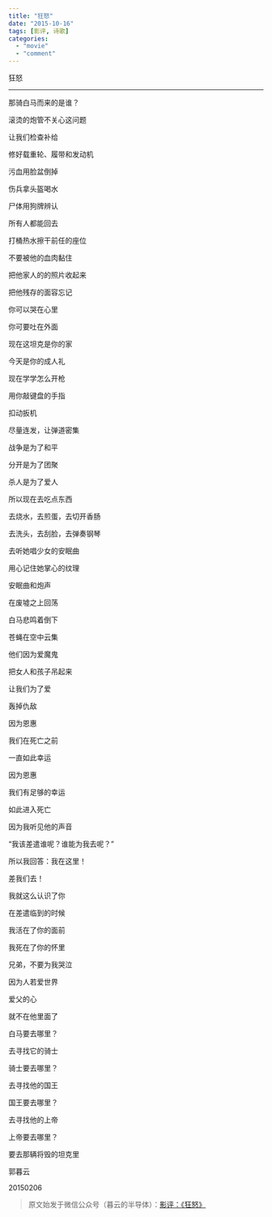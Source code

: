 ```yaml
---
title: "狂怒"
date: "2015-10-16"
tags: [影评, 诗歌]
categories: 
  - "movie"
  - "comment"
---
```




狂怒

* * *

那骑白马而来的是谁？

滚烫的炮管不关心这问题

让我们检查补给

修好载重轮、履带和发动机

  

污血用脸盆倒掉

伤兵拿头盔喝水

尸体用狗牌辨认

所有人都能回去

  

打桶热水擦干前任的座位

不要被他的血肉黏住

把他家人的的照片收起来

把他残存的面容忘记

  

你可以哭在心里

你可要吐在外面

现在这坦克是你的家

今天是你的成人礼

  

现在学学怎么开枪

  

用你敲键盘的手指

扣动扳机

尽量连发，让弹道密集

  

战争是为了和平

分开是为了团聚

杀人是为了爱人

所以现在去吃点东西

  

去烧水，去煎蛋，去切开香肠

去洗头，去刮脸，去弹奏钢琴

去听她唱少女的安眠曲

用心记住她掌心的纹理

  

安眠曲和炮声

在废墟之上回荡

白马悲鸣着倒下

苍蝇在空中云集

  

他们因为爱魔鬼

把女人和孩子吊起来

让我们为了爱

轰掉仇敌

  

因为恩惠

我们在死亡之前

一直如此幸运

因为恩惠

我们有足够的幸运

如此进入死亡

  

因为我听见他的声音

“我该差遣谁呢？谁能为我去呢？”

所以我回答：我在这里！

差我们去！

  

我就这么认识了你

在差遣临到的时候

我活在了你的面前

我死在了你的怀里

  

兄弟，不要为我哭泣

因为人若爱世界

爱父的心

就不在他里面了

  

白马要去哪里？

去寻找它的骑士

骑士要去哪里？

去寻找他的国王

国王要去哪里？

去寻找他的上帝

上帝要去哪里？

要去那辆将毁的坦克里

  

郭暮云

20150206

  

> 原文始发于微信公众号（暮云的半导体）：[影评：《狂怒》](http://mp.weixin.qq.com/s?__biz=MzAxMzcyMDY4Ng==&mid=400017758&idx=1&sn=072e13fb902cd4dc33a37c61efc29a65&chksm=09bd245f3ecaad4971e7266ecaa2a178227495b4c8e86b62b544d2fc87f6cb3502bdf0b8e28a&scene=27#wechat_redirect)
